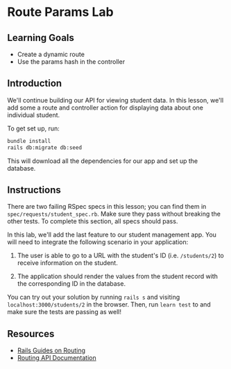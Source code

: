 # Route Params Lab

## Learning Goals

- Create a dynamic route
- Use the params hash in the controller

## Introduction

We'll continue building our API for viewing student data. In this lesson, we'll
add some a route and controller action for displaying data about one individual
student.

To get set up, run:

```sh
bundle install
rails db:migrate db:seed
```

This will download all the dependencies for our app and set up the database.

## Instructions

There are two failing RSpec specs in this lesson; you can find them in
`spec/requests/student_spec.rb`. Make sure they pass without breaking the other
tests. To complete this section, all specs should pass.

In this lab, we'll add the last feature to our student management app. You will
need to integrate the following scenario in your application:

1. The user is able to go to a URL with the student's ID (i.e. `/students/2`) to
   receive information on the student.

2. The application should render the values from the student record with the
   corresponding ID in the database.

You can try out your solution by running `rails s` and visiting `localhost:3000/students/2` in the browser. Then, run `learn test` to and make sure the tests are passing as well!

## Resources

- [Rails Guides on Routing](https://guides.rubyonrails.org/routing.html)
- [Routing API Documentation](http://api.rubyonrails.org/classes/ActionDispatch/Routing.html)
